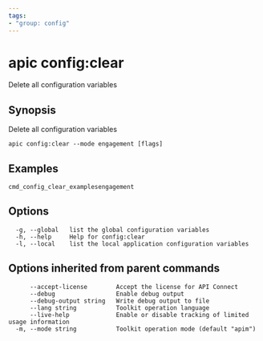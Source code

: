```yaml
---
tags:
- "group: config"
---
```

# apic config:clear

Delete all configuration variables

## Synopsis

Delete all configuration variables

```
apic config:clear --mode engagement [flags]
```


## Examples

```
cmd_config_clear_examplesengagement
```

## Options

```
  -g, --global   list the global configuration variables
  -h, --help     Help for config:clear
  -l, --local    list the local application configuration variables
```

## Options inherited from parent commands

```
      --accept-license        Accept the license for API Connect
      --debug                 Enable debug output
      --debug-output string   Write debug output to file
      --lang string           Toolkit operation language
      --live-help             Enable or disable tracking of limited usage information
  -m, --mode string           Toolkit operation mode (default "apim")
```
